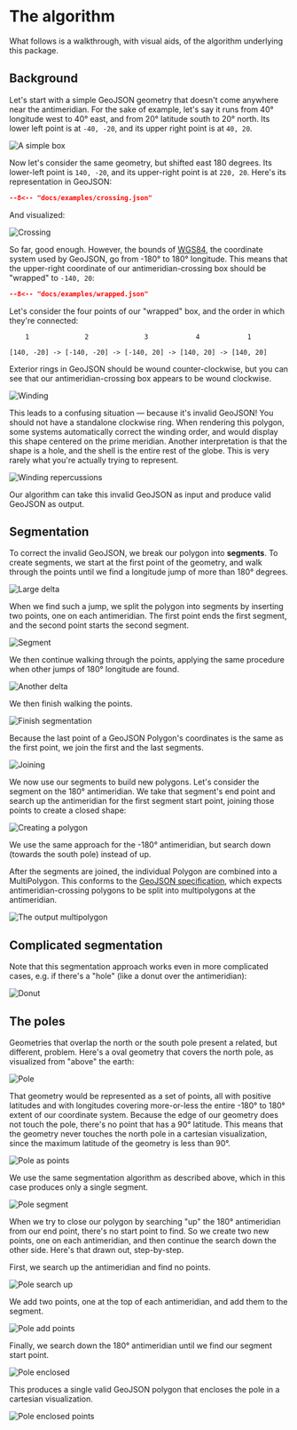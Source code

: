 # The algorithm

What follows is a walkthrough, with visual aids, of the algorithm underlying this package.

## Background

Let's start with a simple GeoJSON geometry that doesn't come anywhere near the antimeridian.
For the sake of example, let's say it runs from 40° longitude west to 40° east, and from 20° latitude south to 20° north.
Its lower left point is at ``-40, -20``, and its upper right point is at ``40, 20``.

![A simple box](img/box.png)

Now let's consider the same geometry, but shifted east 180 degrees.
Its lower-left point is ``140, -20``, and its upper-right point is at ``220, 20``.
Here's its representation in GeoJSON:

```json
--8<-- "docs/examples/crossing.json"
```

And visualized:

![Crossing](img/crossing.png)

So far, good enough.
However, the bounds of [WGS84](https://epsg.io/4326), the coordinate system used by GeoJSON, go from -180° to 180° longitude.
This means that the upper-right coordinate of our antimeridian-crossing box should be "wrapped" to ``-140, 20``:

```json
--8<-- "docs/examples/wrapped.json"
```

Let's consider the four points of our "wrapped" box, and the order in which they're connected:

```text
    1              2              3            4            1

[140, -20] -> [-140, -20] -> [-140, 20] -> [140, 20] -> [140, 20]
```

Exterior rings in GeoJSON should be wound counter-clockwise, but you can see that our antimeridian-crossing box appears to be wound clockwise.

![Winding](img/winding.png)

This leads to a confusing situation — because it's invalid GeoJSON!
You should not have a standalone clockwise ring.
When rendering this polygon, some systems automatically correct the winding order, and would display this shape centered on the prime meridian.
Another interpretation is that the shape is a hole, and the shell is the entire rest of the globe.
This is very rarely what you're actually trying to represent.

![Winding repercussions](img/winding-repercussions.png)

Our algorithm can take this invalid GeoJSON as input and produce valid GeoJSON as output.

## Segmentation

To correct the invalid GeoJSON, we break our polygon into **segments**.
To create segments, we start at the first point of the geometry, and walk through the points until we find a longitude jump of more than 180° degrees.

![Large delta](img/delta-gt-180.png)

When we find such a jump, we split the polygon into segments by inserting two points, one on each antimeridian.
The first point ends the first segment, and the second point starts the second segment.

![Segment](img/segment.png)

We then continue walking through the points, applying the same procedure when other jumps of 180° longitude are found.

![Another delta](img/another-delta.png)

We then finish walking the points.

![Finish segmentation](img/finish-segmentation.png)

Because the last point of a GeoJSON Polygon's coordinates is the same as the first point, we join the first and the last segments.

![Joining](img/joining-segments.png)

We now use our segments to build new polygons.
Let's consider the segment on the 180° antimeridian.
We take that segment's end point and search up the antimeridian for the first segment start point, joining those points to create a closed shape:

![Creating a polygon](img/creating-a-polygon.png)

We use the same approach for the -180° antimeridian, but search down (towards the south pole) instead of up.

After the segments are joined, the individual Polygon are combined into a MultiPolygon.
This conforms to the [GeoJSON specification](https://datatracker.ietf.org/doc/html/rfc7946#section-3.1.9), which expects antimeridian-crossing polygons to be split into multipolygons at  the antimeridian.

![The output multipolygon](img/polygons.png)

## Complicated segmentation

Note that this segmentation approach works even in more complicated cases, e.g. if there's a "hole" (like a donut over the antimeridian):

![Donut](img/donut.png)

## The poles

Geometries that overlap the north or the south pole present a related, but different, problem.
Here's a oval geometry that covers the north pole, as visualized from "above" the earth:

![Pole](img/pole.png)

That geometry would be represented as a set of points, all with positive latitudes and with longitudes covering more-or-less the entire -180° to 180° extent of our coordinate system.
Because the edge of our geometry does not touch the pole, there's no point that has a 90° latitude.
This means that the geometry never touches the north pole in a cartesian visualization, since the maximum latitude of the geometry is less than 90°.

![Pole as points](img/pole-as-points.png)

We use the same segmentation algorithm as described above, which in this case produces only a single segment.

![Pole segment](img/pole-segment.png)

When we try to close our polygon by searching "up" the 180° antimeridian from our end point, there's no start point to find.
So we create two new points, one on each antimeridian, and then continue the search down the other side.
Here's that drawn out, step-by-step.

First, we search up the antimeridian and find no points.

![Pole search up](img/pole-search-up.png)

We add two points, one at the top of each antimeridian, and add them to the segment.

![Pole add points](img/pole-add-points.png)

Finally, we search down the 180° antimeridian until we find our segment start point.

![Pole enclosed](img/pole-enclosed.png)

This produces a single valid GeoJSON polygon that encloses the pole in a cartesian visualization.

![Pole enclosed points](img/pole-enclosed-polygon.png)
